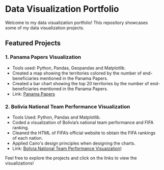 # Data Visualization Portfolio

Welcome to my data visualization portfolio! This repository showcases some of my data visualization projects.

## Featured Projects

### 1. Panama Papers Visualization
   - Tools used: Python, Pandas, Geopandas and Matplotlib.
   - Created a map showing the territories colored by the number of end-beneficiaries mentioned in the Panama Papers.
   - Created a bar chart showing the top 20 territories by the number of end-beneficiaries mentioned in the Panama Papers.
   - Link: [Panama Papers](https://github.com/sasakiimarcos/data-visualization-projects/tree/main/panama-papers)

### 2. Bolivia National Team Performance Visualization
   - Tools Used: Python, Pandas and Matplotlib.
   - Coded a visualization of Bolivia’s national team performance and FIFA ranking.
   - Cleaned the HTML of FIFA’s official website to obtain the FIFA rankings of each nation.
   - Applied Cairo's design principles when designing the charts.
   - Link: [Bolivia National Team Performance Visuaization](https://github.com/sasakiimarcos/data-visualization-projects/tree/main/bolivia-national-team))


Feel free to explore the projects and click on the links to view the visualizations!
